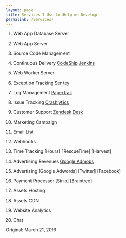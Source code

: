 ```yaml
---
layout: page
title: Services I Use to Help me Develop
permalink: /Services/
---
```


1. Web App Database Server
2. Web App Server
3. Source Code Management
2. Continuous Delivery
[CodeShip]()
[Jenkins]()
5. Web Worker Server

3. Exception Tracking
[Sentey](https://getsentry.com/)
4. Log Management
[Papertrail](https://papertrailapp.com/L)
4. Issue Tracking
[Crashlytics]()
2. Customer Support
[Zendesk]()
[Desk]()

3. Marketing Campaign

4. Email List
5. Webhooks
6. Time Tracking
[Hours]
[RescueTime]
[Harvest]

5. Advertising Revenues
[Google Admobs]()

6. Advertising 
[Google Adwords]
[Twitter]
[Facebook]

7. Payment Processor
[Strip]
[Braintree]

8. Assets Hosting
9. Assets CDN
10. Website Analytics
11. Chat




Original: March 21, 2016